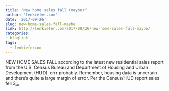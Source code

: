 ```yaml
---
title: "New home sales fall (maybe)"
author: 'lenkiefer.com'
date: '2017-09-26'
slug: new-home-sales-fall-maybe
link: http://lenkiefer.com/2017/09/26/new-home-sales-fall-maybe/
categories:
- bloglink
tags:
  - lenkiefercom
---
```


NEW HOME SALES FALL according to the latest new residential sales report from the U.S. Census Bureau and Department of Housing and Urban Development (HUD). errr probably. Remember, housing data is uncertain and there’s quite a large margin of error. Per the Census/HUD report sales fell 3[... <i class="fas fa-external-link-alt"></i>](http://lenkiefer.com/2017/09/26/new-home-sales-fall-maybe/)

